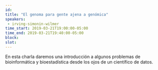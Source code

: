 ```yaml
---
id: 
title: "El genoma para gente ajena a genómica"
speakers:
 - irving-simonin-wilmer
time_start: 2019-03-21T19:00:00-05:00
time_end: 2019-03-21T19:40:00-05:00
block: 
slot: 
---
```


En esta charla daremos una introducción a algunos problemas de bioinformática y bioestadística desde los ojos de un científico de datos.